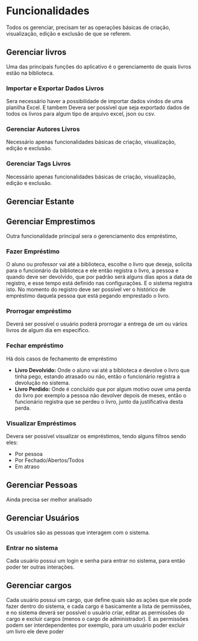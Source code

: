 # Funcionalidades

Todos os gerenciar, precisam ter as operações básicas de criação, visualização, edição e exclusão de que se referem. 

## Gerenciar livros
Uma das principais funções do aplicativo é o gerenciamento de quais livros estão na biblioteca.
 
### Importar e Exportar Dados Livros
  Sera necessário haver a possibilidade de importar dados vindos de uma planilha Excel. E tambem Devera ser possível que seja exportado dados de todos os livros para algum tipo de arquivo excel, json ou csv.
### Gerenciar Autores Livros
  Necessário apenas funcionalidades básicas de criação, visualização, edição e exclusão.

### Gerenciar Tags Livros 
  Necessário apenas funcionalidades básicas de criação, visualização, edição e exclusão.
## Gerenciar Estante  

## Gerenciar Emprestimos
  Outra funcionalidade principal sera o gerenciamento dos empréstimo, 
### Fazer Empréstimo 
  O aluno ou professor vai até a biblioteca, escolhe o livro que deseja, solicita para o funcionário da biblioteca e ele então registra o livro, a pessoa e quando deve ser devolvido, que por padrão será alguns dias apos a data de registro, e esse tempo está definido nas configurações. E o sistema registra isto.
 No momento do registro deve ser possível ver o histórico de empréstimo daquela pessoa que está pegando emprestado o livro.
### Prorrogar empréstimo
Deverá ser possível o usuário poderá prorrogar a entrega de um ou vários livros de algum dia em especifico. 

### Fechar empréstimo
 Há dois casos de fechamento de empréstimo

- **Livro Devolvido:**
 Onde o aluno vai até a biblioteca e devolve o livro que tinha pego, estando atrasado ou não, então o funcionário registra a devolução no sistema.
 - **Livro Perdido:**
 Onde é concluído que por algum motivo ouve uma perda do livro por exemplo a pessoa não devolver depois de meses, então o funcionário registra que se perdeu o livro, junto da justificativa desta perda.
### Visualizar Empréstimos
  Devera ser possível visualizar os empréstimos, tendo alguns filtros sendo eles:
- Por pessoa 
- Por Fechado/Abertos/Todos
- Em atraso

## Gerenciar Pessoas
Ainda precisa ser melhor analisado

## Gerenciar Usuários
Os usuários são as pessoas que interagem com o sistema.
### Entrar no sistema
Cada usuário possui um login e senha para entrar no sistema, para então poder ter outras interações.

## Gerenciar cargos 
Cada usuário possui um cargo, que define quais são as ações que ele pode fazer dentro do sistema, e cada cargo é basicamente a lista de permissões, e no sistema deverá ser possível o usuário criar, editar as permissões do cargo e excluir cargos (menos o cargo de administrador). E as permissões podem ser interdependentes por exemplo, para um usuário poder excluir um livro ele deve poder 

